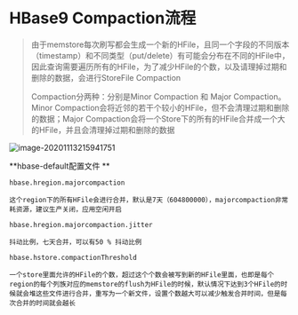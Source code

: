 # HBase9 Compaction流程

> 由于memstore每次刷写都会生成一个新的HFile，且同一个字段的不同版本（timestamp）和不同类型（put/delete）有可能会分布在不同的HFile中，因此查询需要遍历所有的HFile，为了减少HFile的个数，以及请理掉过期和删除的数据，会进行StoreFile Compaction
>
> Compaction分两种：分别是Minor Compaction 和 Major Compaction。Minor Compaction会将近邻的若干个较小的HFile，但不会清理过期和删除的数据；Major Compaction会将一个Store下的所有的HFile合并成一个大的HFile，并且会清理掉过期和删除的数据

![image-20201113215941751](C:\Users\Auraros\AppData\Roaming\Typora\typora-user-images\image-20201113215941751.png)



**hbase-default配置文件 **

`hbase.hregion.majorcompaction`

```
这个region下的所有HFile会进行合并，默认是7天（604800000），majorcompaction非常耗资源，建议生产关闭，应用空闲开启
```

`hbase.hregion.majorcompaction.jitter`

```
抖动比例，七天合并，可以有50 % 抖动比例
```

`hbase.hstore.compactionThreshold`

```
一个store里面允许的HFile的个数，超过这个个数会被写到新的HFile里面，也即是每个region的每个列族对应的memstore的flush为HFile的时候，默认情况下达到3个HFile的时候就会堆这些文件进行合并，重写为一个新文件，设置个数越大可以减少触发合并时间，但是每次合并的时间就会越长
```

